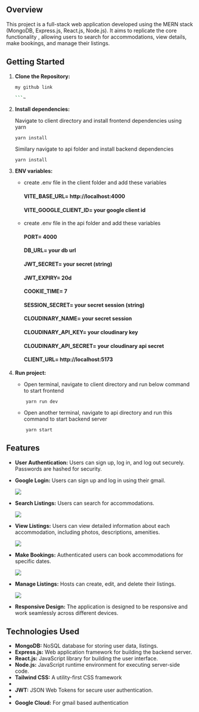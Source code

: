 

## Overview

This project is a full-stack web application developed  using the MERN stack (MongoDB, Express.js, React.js, Node.js). It aims to replicate the core functionality , allowing users to search for accommodations, view details, make bookings, and manage their listings.

## Getting Started

1. **Clone the Repository:**

   ```bash
   my github link

   ```~

2. **Install dependencies:**

   Navigate to client directory and install frontend dependencies using yarn

   ```
   yarn install
   ```

   Similary navigate to api folder and install backend dependencies

   ```
   yarn install
   ```

3. **ENV variables:**

   - create .env file in the client folder and add these variables

     #### VITE_BASE_URL= http://localhost:4000

     #### VITE_GOOGLE_CLIENT_ID= your google client id

   - create .env file in the api folder and add these variables

     #### PORT= 4000

     #### DB_URL= your db url

     #### JWT_SECRET= your secret (string)

     #### JWT_EXPIRY= 20d

     #### COOKIE_TIME= 7

     #### SESSION_SECRET= your secret session (string)

     #### CLOUDINARY_NAME= your secret session

     #### CLOUDINARY_API_KEY= your cloudinary key

     #### CLOUDINARY_API_SECRET= your cloudinary api secret

     #### CLIENT_URL= http://localhost:5173

4. **Run project:**
   - Open terminal, navigate to client directory and run below command to start frontend
   ```
       yarn run dev
   ```
   - Open another terminal, navigate to api directory and run this command to start backend server
   ```
       yarn start
   ```

## Features

- **User Authentication:** Users can sign up, log in, and log out securely. Passwords are hashed for security.
- **Google Login:** Users can sign up and log in using their gmail.

  ![](client/public/assets/auth.png)

- **Search Listings:** Users can search for accommodations.

  ![](client/public/assets/search.png)

- **View Listings:** Users can view detailed information about each accommodation, including photos, descriptions, amenities.

  ![](client/public/assets/view.png)

- **Make Bookings:** Authenticated users can book accommodations for specific dates.

  ![](client/public/assets/book.png)

- **Manage Listings:** Hosts can create, edit, and delete their listings.

  ![](client/public/assets/manage.png)

- **Responsive Design:** The application is designed to be responsive and work seamlessly across different devices.

  

## Technologies Used

- **MongoDB:** NoSQL database for storing user data, listings.
- **Express.js:** Web application framework for building the backend server.
- **React.js:** JavaScript library for building the user interface.
- **Node.js:** JavaScript runtime environment for executing server-side code.
- **Tailwind CSS:** A utility-first CSS framework
-
- **JWT:** JSON Web Tokens for secure user authentication.
-
- **Google Cloud:** For gmail based authentication

